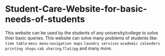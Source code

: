 # Student-Care-Website-for-basic-needs-of-students

This website can be used by the students of any university/college to solve thier basic queries. This website can solve many problems of students like:
`time table` `mess menu` `navigation maps` `laundry services` `academic calenders` `printing shops` `cab sharing` `flat/pg` and many more.

